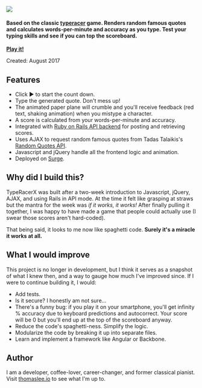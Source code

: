 ![](http://s3.amazonaws.com/thomasleeio/projects/screenshots/000/000/004/medium/typeracerx-logo-posterized.png?1514498205)

#### Based on the classic [typeracer](http://play.typeracer.com/) game. Renders random famous quotes and calculates words-per-minute and accuracy as you type. Test your typing skills and see if you can top the scoreboard.

**[Play it!](http://typeracerx.surge.sh/)**

Created: August 2017

## Features
- Click ► to start the count down.
- Type the generated quote. Don't mess up!
- The animated paper plane will crumble and you'll receive feedback (red text, shaking animation) when you mistype a character.
- A score is calculated from your words-per-minute and accuracy.
- Integrated with [Ruby on Rails API backend](https://github.com/thomasjlee/typeracerx-api) for posting and retrieving scores.
- Uses AJAX to request random famous quotes from Tadas Talaikis's [Random Quotes API](https://talaikis.com/random_quotes_api/).
- Javascript and jQuery handle all the frontend logic and animation.
- Deployed on [Surge](http://surge.sh/).

## Why did I build this?
TypeRacerX was built after a two-week introduction to Javascript, jQuery, AJAX, and using Rails in API mode. At the time it felt like grasping at straws but the mantra for the week was *if it works, it works!* After finally pulling it together, I was happy to have made a game that people could actually use (I swear those scores aren't hard-coded).

That being said, it looks to me now like spaghetti code. **Surely it's a miracle it works at all.**

## What I would improve
This project is no longer in development, but I think it serves as a snapshot of what I knew then, and a way to gauge how much I've improved since. If I were to continue building it, I would:

- Add tests.
- Is it secure? I honestly am not sure...
- There's a funny bug: if you play it on your smartphone, you'll get infinity % accuracy due to keyboard predictions and autocorrect. Your score will be 0 but you'll end up at the top of the scoreboard anyway.
- Reduce the code's spaghetti-ness. Simplify the logic.
- Modularize the code by breaking it up into separate files.
- Learn and implement a framework like Angular or Backbone.

## Author
I am a developer, coffee-lover, career-changer, and former classical pianist. Visit [thomaslee.io](http://www.thomaslee.io) to see what I'm up to.
